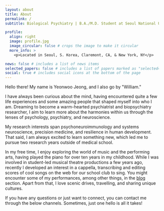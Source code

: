 ```yaml
---
layout: about
title: About
permalink: /
subtitle: Biological Psychiatry | B.A./M.D. Student at Seoul National Univ. #<a href=''></a>. 

profile:
  align: right
  image: profile.jpg
  image_circular: false # crops the image to make it circular
  more_info: >
    <p>Located in Seoul, S. Korea, Claremont, CA, & New York, NY</p>

news: false # includes a list of news items
selected_papers: false # includes a list of papers marked as "selected={true}"
social: true # includes social icons at the bottom of the page
---
```


Hello there! My name is Yeonwoo Jeong, and I also go by "William."

I have always been curious about the mind, having encountered quite a few life experiences and some amazing people that shaped myself into who I am. Dreaming to become a warm-hearted psychiatrist and biopsychiatry researcher, I aim to learn more about the harmonies within us through the lenses of psychology, psychiatry, and neuroscience.

My research interests span psychoneuroimmunology and systems neuroscience, precision medicine, and resilience in human development. That said, I am always excited to learn something new, which led me to pursue two research years outside of medical school.

In my free time, I enjoy exploring the world of music and the performing arts, having played the piano for over ten years in my childhood. While I was involved in student-led musical theatre productions a few years ago, recently I developed an interest in a cappella, transcribing and editing scores of cool songs on the web for our school club to sing. You might encounter some of my performances, among other things, in the [blog](/blog) section. Apart from that, I love scenic drives, travelling, and sharing unique cultures.

If you have any questions or just want to connect, you can contact me through the below channels. Sometimes, just one hello is all it takes!